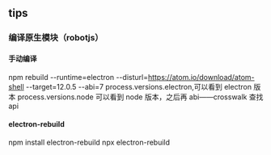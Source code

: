 ## tips

### 编译原生模块（robotjs）

#### 手动编译

npm rebuild --runtime=electron --disturl=https://atom.io/download/atom-shell --target=12.0.5 --abi=7
process.versions.electron,可以看到 electron 版本
process.versions.node 可以看到 node 版本，之后再 abi——crosswalk 查找 api

#### electron-rebuild

npm install electron-rebuild
npx electron-rebuild
